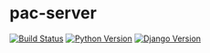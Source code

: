# pac-server

[![Build Status](https://img.shields.io/circleci/build/bb/metalgear121/pac-client?token=3dee960889ae341ab0a6b5a333b481d1f0426866)](https://circleci.com/bb/metalgear121/pac-server)
[![Python Version](https://img.shields.io/badge/Python-v3.7.5-blue)](https://www.python.org)
[![Django Version](https://img.shields.io/badge/Django-v3.1.2-blue)](https://www.djangoproject.com)

